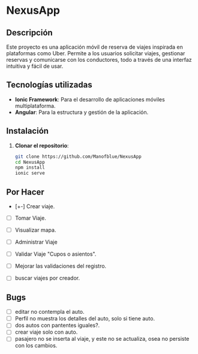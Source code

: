 # NexusApp

## Descripción

Este proyecto es una aplicación móvil de reserva de viajes inspirada en plataformas como Uber. Permite a los usuarios solicitar viajes, gestionar reservas y comunicarse con los conductores, todo a través de una interfaz intuitiva y fácil de usar.

## Tecnologías utilizadas

- **Ionic Framework**: Para el desarrollo de aplicaciones móviles multiplataforma.
- **Angular**: Para la estructura y gestión de la aplicación.

## Instalación

1. **Clonar el repositorio**:
   ```bash
   git clone https://github.com/Manofblue/NexusApp
   cd NexusApp
   npm install
   ionic serve

## Por Hacer

- [+-] Crear viaje.
- [ ] Tomar Viaje.
- [ ] Visualizar mapa.
- [ ] Administrar Viaje
- [ ] Validar Viaje "Cupos o asientos".
- [ ] Mejorar las validaciones del registro.
- [ ] buscar viajes por creador.


## Bugs

- [ ] editar no contempla el auto.
- [ ] Perfil no muestra los detalles del auto, solo si tiene auto.
- [ ] dos autos con pantentes iguales?.
- [ ] crear viaje solo con auto.
- [ ] pasajero no se inserta al viaje, y este no se actualiza, osea no persiste con los cambios.
